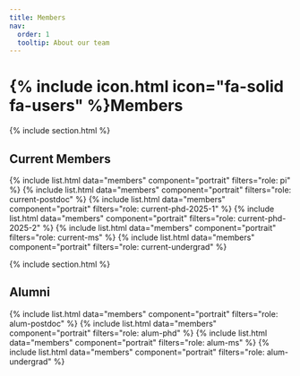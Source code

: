 ```yaml
---
title: Members
nav:
  order: 1
  tooltip: About our team
---
```


# {% include icon.html icon="fa-solid fa-users" %}Members

{% include section.html %}

## Current Members

{% include list.html data="members" component="portrait" filters="role: pi" %}
{% include list.html  data="members"  component="portrait"  filters="role: current-postdoc" %}
{% include list.html  data="members"  component="portrait"  filters="role: current-phd-2025-1" %}
{% include list.html  data="members"  component="portrait"  filters="role: current-phd-2025-2" %}
{% include list.html  data="members"  component="portrait"  filters="role: current-ms" %}
{% include list.html  data="members"  component="portrait"  filters="role: current-undergrad" %}

<!---
{% include list.html data="members" component="portrait" filters="role: ^(?!pi$)" %}
-->

{% include section.html %}

## Alumni

{% include list.html  data="members"  component="portrait"  filters="role: alum-postdoc" %}
{% include list.html  data="members"  component="portrait"  filters="role: alum-phd" %}
{% include list.html  data="members"  component="portrait"  filters="role: alum-ms" %}
{% include list.html  data="members"  component="portrait"  filters="role: alum-undergrad" %}

<!---
{% include list.html  data="members"  component="portrait"  filters="role: alum" %}
-->

<!---
{% capture content %}

{% include figure.html image="images/photo.jpg" %}
{% include figure.html image="images/photo.jpg" %}
{% include figure.html image="images/photo.jpg" %}

{% endcapture %}

{% include grid.html style="square" content=content %}
-->
